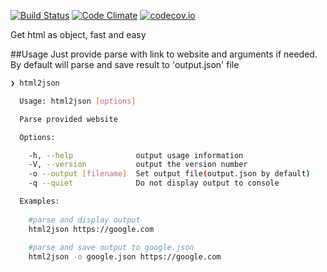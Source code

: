 [![Build Status](https://travis-ci.org/G07cha/html2json.svg?branch=master)](https://travis-ci.org/G07cha/html2json)
[![Code Climate](https://codeclimate.com/github/G07cha/html2json/badges/gpa.svg)](https://codeclimate.com/github/G07cha/html2json)
[![codecov.io](http://codecov.io/github/G07cha/html2json/coverage.svg?branch=master)](http://codecov.io/github/G07cha/html2json?branch=master)

Get html as object, fast and easy

##Usage
Just provide parse with link to website and arguments if needed. By default will parse and save result to 'output.json' file
```bash
❯ html2json

  Usage: html2json [options]

  Parse provided website

  Options:

    -h, --help              output usage information
    -V, --version           output the version number
    -o --output [filename]  Set output file(output.json by default)
    -q --quiet              Do not display output to console

  Examples:
  
    #parse and display output 
    html2json https://google.com
    
    #parse and save output to google.json
    html2json -o google.json https://google.com
```
